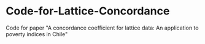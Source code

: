 # Code-for-Lattice-Concordance
Code for paper "A concordance coefficient for lattice data: An application to poverty indices in Chile"
